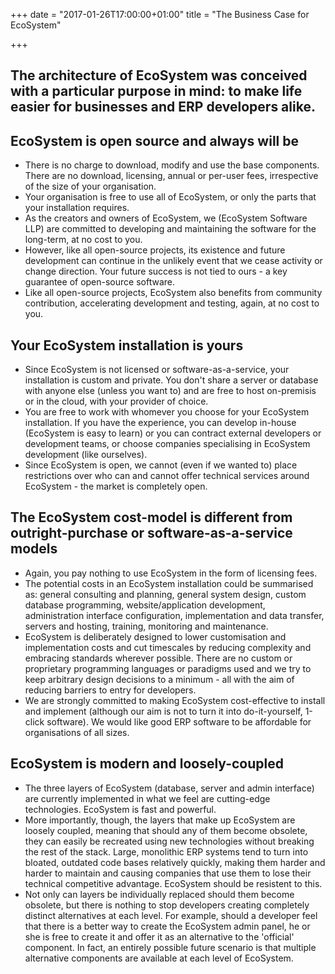 +++
date = "2017-01-26T17:00:00+01:00"
title = "The Business Case for EcoSystem"

+++

## The architecture of EcoSystem was conceived with a particular purpose in mind: to make life easier for businesses and ERP developers alike.

## EcoSystem is open source and always will be

- There is no charge to download, modify and use the base components.  There are no download, licensing, annual or per-user fees, irrespective of the size of your organisation.
- Your organisation is free to use all of EcoSystem, or only the parts that your installation requires.  
- As the creators and owners of EcoSystem, we (EcoSystem Software LLP) are committed to developing and maintaining the software for the long-term, at no cost to you.
- However, like all open-source projects, its existence and future development can continue in the unlikely event that we cease activity or change direction.  Your future success is not tied to ours - a key guarantee of open-source software.
- Like all open-source projects, EcoSystem also benefits from community contribution, accelerating development and testing, again, at no cost to you.

## Your EcoSystem installation is yours

- Since EcoSystem is not licensed or software-as-a-service, your installation is custom and private.  You don't share a server or database with anyone else (unless you want to) and are free to host on-premisis or in the cloud, with your provider of choice.
- You are free to work with whomever you choose for your EcoSystem installation.  If you have the experience, you can develop in-house (EcoSystem is easy to learn) or you can contract external developers or development teams, or choose companies specialising in EcoSystem development (like ourselves).
- Since EcoSystem is open, we cannot (even if we wanted to) place restrictions over who can and cannot offer technical services around EcoSystem - the market is completely open.

## The EcoSystem cost-model is different from outright-purchase or software-as-a-service models

- Again, you pay nothing to use EcoSystem in the form of licensing fees.
- The potential costs in an EcoSystem installation could be summarised as: general consulting and planning, general system design, custom database programming, website/application development, administration interface configuration, implementation and data transfer, servers and hosting, training, monitoring and maintenance.
- EcoSystem is deliberately designed to lower customisation and implementation costs and cut timescales by reducing complexity and embracing standards wherever possible.  There are no custom or proprietary programming languages or paradigms used and we try to keep arbitrary design decisions to a minimum - all with the aim of reducing barriers to entry for developers.
- We are strongly committed to making EcoSystem cost-effective to install and implement (although our aim is not to turn it into do-it-yourself, 1-click software).  We would like good ERP software to be affordable for organisations of all sizes.

## EcoSystem is modern and loosely-coupled

-  The three layers of EcoSystem (database, server and admin interface) are currently implemented in what we feel are cutting-edge technologies.  EcoSystem is fast and powerful.
-  More importantly, though, the layers that make up EcoSystem are loosely coupled, meaning that should any of them become obsolete, they can easily be recreated using new technologies without breaking the rest of the stack.  Large, monolithic ERP systems tend to turn into bloated, outdated code bases relatively quickly, making them harder and harder to maintain and causing companies that use them to lose their technical competitive advantage.  EcoSystem should be resistent to this.
-  Not only can layers be individually replaced should them become obsolete, but there is nothing to stop developers creating completely distinct alternatives at each level.  For example, should a developer feel that there is a better way to create the EcoSystem admin panel, he or she is free to create it and offer it as an alternative to the 'official' component.  In fact, an entirely possible future scenario is that multiple alternative components are available at each level of EcoSystem.